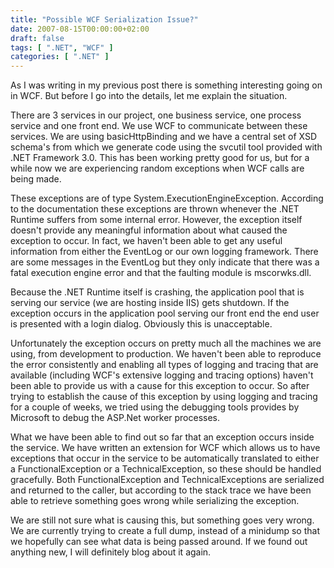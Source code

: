 ```yaml
---
title: "Possible WCF Serialization Issue?"
date: 2007-08-15T00:00:00+02:00
draft: false
tags: [ ".NET", "WCF" ]
categories: [ ".NET" ]
---
```


As I was writing in my previous post there is something interesting going on in WCF. But before I go into the details, let me explain the situation.

There are 3 services in our project, one business service, one process service and one front end. We use WCF to communicate between these services. We are using basicHttpBinding and we have a central set of XSD schema's from which we generate code using the svcutil tool provided with .NET Framework 3.0\. This has been working pretty good for us, but for a while now we are experiencing random exceptions when WCF calls are being made.  

These exceptions are of type System.ExecutionEngineException. According to the documentation these exceptions are thrown whenever the .NET Runtime suffers from some internal error. However, the exception itself doesn't provide any meaningful information about what caused the exception to occur. In fact, we haven't been able to get any useful information from either the EventLog or our own logging framework. There are some messages in the EventLog but they only indicate that there was a fatal execution engine error and that the faulting module is mscorwks.dll.

Because the .NET Runtime itself is crashing, the application pool that is serving our service (we are hosting inside IIS) gets shutdown. If the exception occurs in the application pool serving our front end the end user is presented with a login dialog. Obviously this is unacceptable.

Unfortunately the exception occurs on pretty much all the machines we are using, from development to production. We haven't been able to reproduce the error consistently and enabling all types of logging and tracing that are available (including WCF's extensive logging and tracing options) haven't been able to provide us with a cause for this exception to occur. So after trying to establish the cause of this exception by using logging and tracing for a couple of weeks, we tried using the debugging tools provides by Microsoft to debug the ASP.Net worker processes.

What we have been able to find out so far that an exception occurs inside the service. We have written an extension for WCF which allows us to have exceptions that occur in the service to be automatically translated to either a FunctionalException or a TechnicalException, so these should be handled gracefully. Both FunctionalException and TechnicalExceptions are serialized and returned to the caller, but according to the stack trace we have been able to retrieve something goes wrong while serializing the exception.  

We are still not sure what is causing this, but something goes very wrong. We are currently trying to create a full dump, instead of a minidump so that we hopefully can see what data is being passed around. If we found out anything new, I will definitely blog about it again.